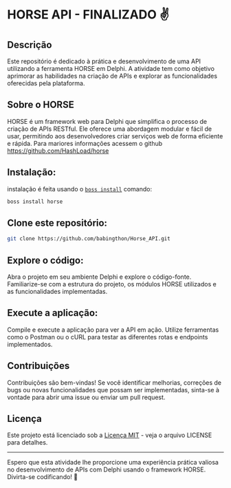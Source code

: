 # HORSE API - FINALIZADO ✌️

## Descrição

Este repositório é dedicado à prática e desenvolvimento de uma API utilizando a ferramenta HORSE em Delphi. A atividade tem como objetivo aprimorar as habilidades na criação de APIs e explorar as funcionalidades oferecidas pela plataforma.

## Sobre o HORSE

HORSE é um framework web para Delphi que simplifica o processo de criação de APIs RESTful. Ele oferece uma abordagem modular e fácil de usar, permitindo aos desenvolvedores criar serviços web de forma eficiente e rápida. Para mariores informações acessem o github https://github.com/HashLoad/horse

## Instalação:
instalação é feita usando o [`boss install`](https://github.com/HashLoad/boss) comando:
``` sh
boss install horse
```

## Clone este repositório:
``` sh
git clone https://github.com/babingthon/Horse_API.git
```

## Explore o código:
Abra o projeto em seu ambiente Delphi e explore o código-fonte. Familiarize-se com a estrutura do projeto, os módulos HORSE utilizados e as funcionalidades implementadas.

## Execute a aplicação:
Compile e execute a aplicação para ver a API em ação. Utilize ferramentas como o Postman ou o cURL para testar as diferentes rotas e endpoints implementados.

## Contribuições

Contribuições são bem-vindas! Se você identificar melhorias, correções de bugs ou novas funcionalidades que possam ser implementadas, sinta-se à vontade para abrir uma issue ou enviar um pull request.

## Licença

Este projeto está licenciado sob a [Licença MIT](LICENSE) - veja o arquivo LICENSE para detalhes.

---

Espero que esta atividade lhe proporcione uma experiência prática valiosa no desenvolvimento de APIs com Delphi usando o framework HORSE. Divirta-se codificando! 🚀

